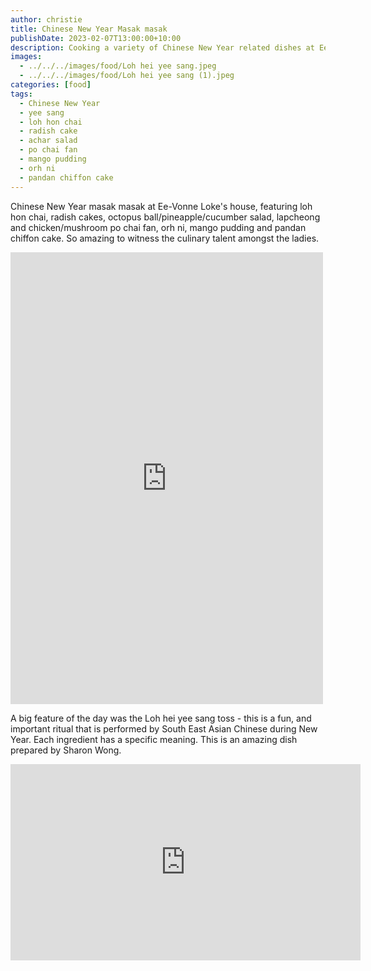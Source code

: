 ```yaml
---
author: christie
title: Chinese New Year Masak masak
publishDate: 2023-02-07T13:00:00+10:00
description: Cooking a variety of Chinese New Year related dishes at Ee Vonne's house
images:
  - ../../../images/food/Loh hei yee sang.jpeg
  - ../../../images/food/Loh hei yee sang (1).jpeg
categories: [food]
tags:
  - Chinese New Year
  - yee sang
  - loh hon chai
  - radish cake
  - achar salad
  - po chai fan
  - mango pudding
  - orh ni
  - pandan chiffon cake
---
```


Chinese New Year masak masak at Ee-Vonne Loke's house, featuring loh hon chai, radish cakes, octopus ball/pineapple/cucumber salad, lapcheong and chicken/mushroom po chai fan, orh ni, mango pudding and pandan chiffon cake. So amazing to witness the culinary talent amongst the ladies.

<iframe src="https://www.facebook.com/plugins/post.php?href=https%3A%2F%2Fwww.facebook.com%2Fchris1.tham%2Fposts%2Fpfbid02Jv8BuBLwYQhED99vnQ7RTUmJEdTu7CNhkmPAYBg4FZtbpQwMT5gneZfsudiQy7Efl&show_text=true&width=500" width="500" height="723" style="border:none;overflow:hidden" scrolling="no" frameborder="0" allowfullscreen="true" allow="autoplay; clipboard-write; encrypted-media; picture-in-picture; web-share"></iframe>

A big feature of the day was the Loh hei yee sang toss - this is a fun, and important ritual that is performed by South East Asian Chinese during New Year. Each ingredient has a specific meaning. This is an amazing dish prepared by Sharon Wong.

<iframe src="https://www.facebook.com/plugins/video.php?height=314&href=https%3A%2F%2Fwww.facebook.com%2Fchris1.tham%2Fvideos%2F6395050037195789%2F&show_text=false&width=560&t=0" width="560" height="314" style="border:none;overflow:hidden" scrolling="no" frameborder="0" allowfullscreen="true" allow="autoplay; clipboard-write; encrypted-media; picture-in-picture; web-share" allowFullScreen="true"></iframe>
